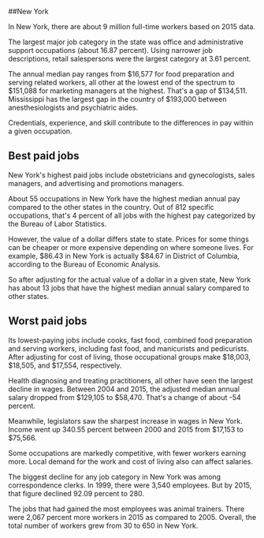 

##New York

In New York, there are about 9 million full-time workers based on 2015 data.

The largest major job category in the state was <span class='occ_title_em'>office and administrative support occupations</span> (about 16.87 percent). Using narrower job descriptions, <span class='occ_title_em'>retail salespersons</span> were the largest category at 3.61 percent.
               
The annual median pay ranges from $16,577 for <span class='occ_title_em'>food preparation and serving related workers, all other</span> at the lowest end of the spectrum to  $151,088 for <span class='occ_title_em'>marketing managers</span> at the highest. That's a gap of $134,511. Mississippi has the largest gap in the country of $193,000 between <span class='occ_title_em'>anesthesiologists and psychiatric aides</span>.
          
Credentials, experience, and skill contribute to the differences in pay within a given occupation.

## Best paid jobs
New York's highest paid jobs include <span class='occ_title_em'>obstetricians and gynecologists, sales managers</span>, and <span class='occ_title_em'>advertising and promotions managers</span>.
               
About 55 occupations in New York have the highest median annual pay compared to the other states in the country. Out of 812 specific occupations, that's 4 percent of all jobs with the highest pay categorized by the Bureau of Labor Statistics.
               
However, the value of a dollar differs state to state. Prices for some things can be cheaper or more expensive depending on where someone lives. For example, $86.43 in New York is actually $84.67 in District of Columbia, according to the Bureau of Economic Analysis.
               
So after adjusting for the actual value of a dollar in a given state, New York has about 13 jobs that have the highest median annual salary compared to other states.
               
## Worst paid jobs

Its lowest-paying jobs include <span class='occ_title_em'>cooks, fast food</span>, <span class='occ_title_em'>combined food preparation and serving workers, including fast food</span>, and <span class='occ_title_em'>manicurists and pedicurists</span>. After adjusting for cost of living, those occupational groups make $18,003,  $18,505, and  $17,554, respectively.
               
<span class='occ_title_em'>Health diagnosing and treating practitioners, all other</span> have seen the largest decline in wages. Between 2004 and 2015, the adjusted median annual salary dropped from $129,105 to $58,470. That's a change of about -54 percent.
               
Meanwhile, <span class='occ_title_em'>legislators</span> saw the sharpest increase in wages in New York. Income went up 340.55 percent between 2000 and 2015 from $17,153 to $75,566.

Some occupations are markedly competitive, with fewer workers earning more. Local demand for the work and cost of living also can affect salaries.

            
The biggest decline for any job category in New York was among <span class='occ_title_em'>correspondence clerks</span>. In 1999, there were 3,540 employees. But by 2015, that figure declined 92.09 percent to 280. 
               
The jobs that had gained the most employees was animal trainers. There were 2,067 percent more workers in 2015 as compared to 2005. Overall, the total number of workers grew from 30 to 650 in New York.
